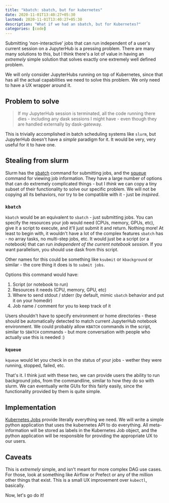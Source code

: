 ```yaml
---
title: "kbatch: sbatch, but for kubernetes"
date: 2020-11-01T13:40:27+05:30
lastmod: 2020-11-01T13:40:27+05:30
description: "What if we had an sbatch, but for Kubernetes?"
categories: [code]
---
```


Submitting 'non-interactive' jobs that can run independent of a user's current
session on a JupyterHub is a pressing problem. There are many many solutions to
this, but I think there's a lot of value in having an *extremely* simple
solution that solves exactly one extremely well defined problem.

We will only consider JupyterHubs running on top of Kubernetes, since that has all the actual capabilities we need to solve this problem. We only need to have a UX wrapper around it.

## Problem to solve

> If my JupyterHub session is terminated, all the code running there dies -
> including any dask sessions I might have - even though they are handled
> externally by dask-gateway.

This is trivially accomplished in batch scheduling systems like `slurm`, but
JupyterHub doesn't have a *simple* paradigm for it. It would be very, very
useful for it to have one.

## Stealing from slurm

Slurm has the [sbatch](https://slurm.schedmd.com/sbatch.html) command for submitting jobs, and the [squeue](https://slurm.schedmd.com/squeue.html) command for viewing job information. They have a large number of options that can do extremely complicated things - but I *think* we can copy a tiny subset of their functionality to solve our specific problem. We will not be copying all its behaviors, nor try to be compatible with it - just be *inspired*.

### `kbatch`

`kbatch` would be an equivalent to `sbatch` - just submitting jobs. You can specify the resources your job would need (CPUs, memory, GPUs, etc), give it a script to execute, and it'll just submit it and return. Nothing more! At least to begin with, it wouldn't have a lot of the complex features `sbatch` has - no array tasks, no multi-step jobs, etc. It would just be a script (or a notebook) that can run *independent of the current notebook session*. If you want parallelism, you should use dask from this script.

Other names for this could be something like `ksubmit` or `kbackground` or similar - the core thing it does is to `submit jobs`.

Options this command would have:

1. Script (or notebook to run)
2. Resources it needs (CPU, memory, GPU, etc)
3. Where to send stdout / stderr (by default, mimic `sbatch` behavior and put it on your homedir)
4. Job name / comment for you to keep track of it

Users shouldn't have to specify environment or home directories - these should be automatically detected to match current JupyterHub notebook environment. We could probably allow `KBATCH` commands in the script, similar to `SBATCH` commands - but more conversation with people who actually use this is needed :)

### `kqueue`

`kqueue` would let you check in on the status of your jobs - wether they were running, stopped, failed, etc.

That's it. I think just with these two, we can provide users the ability to run background jobs, from the commandline, similar to how they do so with slurm. We can eventually write GUIs for this fairly easily, since the functionality provided by them is quite simple.

## Implementation

[Kubernetes Jobs](https://kubernetes.io/docs/concepts/workloads/controllers/job/) provide literally everything we need. We will write a simple python application that uses the kubernetes API to do everything. All meta-information will be stored as labels in the Kubernetes Job object, and the python application will be responsible for providing the appropriate UX to our users.

## Caveats

This is *extremely* simple, and isn't meant for more complex DAG use cases. For those, look at something like Airflow or Prefect or any of the million other things that exist. This is a small UX improvement over `kubectl`, basically.

Now, let's go do it!

